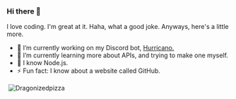 ### Hi there 👋

I love coding. I'm great at it. Haha, what a good joke. Anyways, here's a little more.

- 🔭 I’m currently working on my Discord bot, [Hurricano.](https://github.com/HurricanoBot/Hurricano)
- 🌱 I’m currently learning more about APIs, and trying to make one myself.
- 💬 I know Node.js.
- ⚡ Fun fact: I know about a website called GitHub.


<p>&nbsp;<img align="center" src="https://github-readme-stats.vercel.app/api?username=Dragonizedpizza&show_icons=true&locale=en" alt="Dragonizedpizza" /></p>

